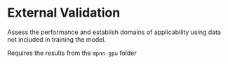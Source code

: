 # External Validation

Assess the performance and establish domains of applicability using data not included in training the model.

Requires the results from the `mpnn-gpu` folder
